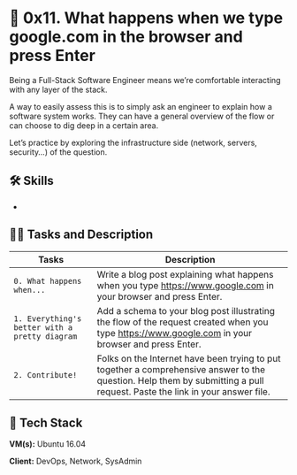 
# 🦾 0x11. What happens when we type google.com in the browser and press Enter

Being a Full-Stack Software Engineer means we’re comfortable interacting with any layer of the stack.

A way to easily assess this is to simply ask an engineer to explain how a software system works. They can have a general overview of the flow or can choose to dig deep in a certain area.

Let’s practice by exploring the infrastructure side (network, servers, security…) of the question.

## 🛠 Skills
- 

## 👨‍💻 Tasks and Description
| Tasks             | Description                                                                |
| ----------------- | ------------------------------------------------------------------ |
| `0. What happens when...` | Write a blog post explaining what happens when you type https://www.google.com in your browser and press Enter. |
| `1. Everything's better with a pretty diagram`| Add a schema to your blog post illustrating the flow of the request created when you type https://www.google.com in your browser and press Enter. |
| `2. Contribute!` | Folks on the Internet have been trying to put together a comprehensive answer to the question. Help them by submitting a pull request. Paste the link in your answer file. |

## 🚀 Tech Stack

**VM(s):** Ubuntu 16.04

**Client:** DevOps, Network, SysAdmin
